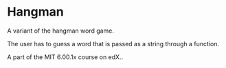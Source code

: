# Hangman
A variant of the hangman word game.

The user has to guess a word that is passed as a string through a function.

A part of the MIT 6.00.1x course on edX..
